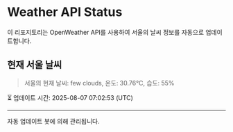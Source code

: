 
# Weather API Status

이 리포지토리는 OpenWeather API를 사용하여 서울의 날씨 정보를 자동으로 업데이트합니다.

## 현재 서울 날씨
> 서울의 현재 날씨: few clouds, 온도: 30.76°C, 습도: 55%

⏳ 업데이트 시간: 2025-08-07 07:02:53 (UTC)

---
자동 업데이트 봇에 의해 관리됩니다.
